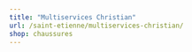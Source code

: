 ```yaml
---
title: "Multiservices Christian"
url: /saint-etienne/multiservices-christian/
shop: chaussures
---
```

